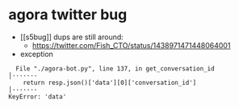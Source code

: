 # agora twitter bug

- [[s5bug]] dups are still around:
  - https://twitter.com/Fish_CTO/status/1438971471448064001
- exception
```
  File "./agora-bot.py", line 137, in get_conversation_id                                                    │·······
    return resp.json()['data'][0]['conversation_id']                                                         │·······
KeyError: 'data'                 
```